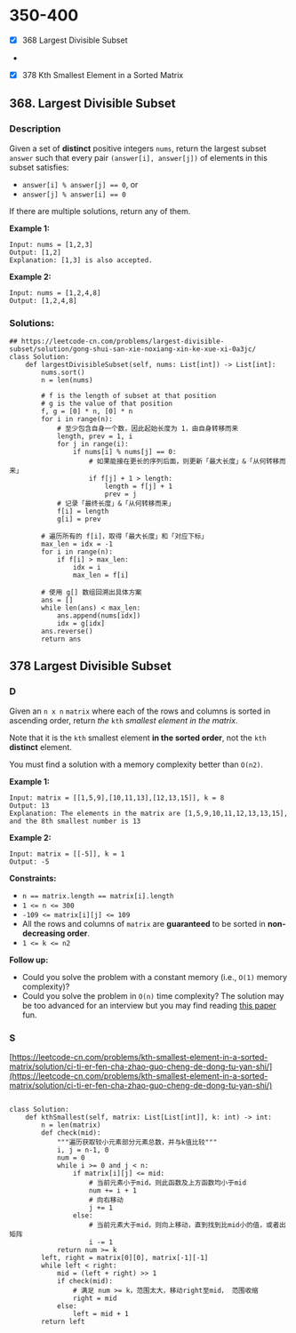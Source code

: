 # 350-400

* [x] 368 Largest Divisible Subset
*
* [x] 378 Kth Smallest Element in a Sorted Matrix

## 368. Largest Divisible Subset

### Description

Given a set of **distinct** positive integers `nums`, return the largest subset `answer` such that every pair `(answer[i], answer[j])` of elements in this subset satisfies:

* `answer[i] % answer[j] == 0`, or
* `answer[j] % answer[i] == 0`

If there are multiple solutions, return any of them.

**Example 1:**

```
Input: nums = [1,2,3]
Output: [1,2]
Explanation: [1,3] is also accepted.
```

**Example 2:**

```
Input: nums = [1,2,4,8]
Output: [1,2,4,8]
```

### Solutions:

```
## https://leetcode-cn.com/problems/largest-divisible-subset/solution/gong-shui-san-xie-noxiang-xin-ke-xue-xi-0a3jc/
class Solution:
    def largestDivisibleSubset(self, nums: List[int]) -> List[int]:
        nums.sort()
        n = len(nums)
        
        # f is the length of subset at that position
        # g is the value of that position
        f, g = [0] * n, [0] * n
        for i in range(n):
            # 至少包含自身一个数，因此起始长度为 1，由自身转移而来
            length, prev = 1, i
            for j in range(i):
                if nums[i] % nums[j] == 0:
                    # 如果能接在更长的序列后面，则更新「最大长度」&「从何转移而来」
                    if f[j] + 1 > length:
                        length = f[j] + 1
                        prev = j
            # 记录「最终长度」&「从何转移而来」
            f[i] = length
            g[i] = prev

        # 遍历所有的 f[i]，取得「最大长度」和「对应下标」
        max_len = idx = -1
        for i in range(n):
            if f[i] > max_len:
                idx = i
                max_len = f[i]
        
        # 使用 g[] 数组回溯出具体方案
        ans = []
        while len(ans) < max_len:
            ans.append(nums[idx])
            idx = g[idx]
        ans.reverse()
        return ans
```

## 378 Largest Divisible Subset

### D



Given an `n x n` `matrix` where each of the rows and columns is sorted in ascending order, return _the_ `kth` _smallest element in the matrix_.

Note that it is the `kth` smallest element **in the sorted order**, not the `kth` **distinct** element.

You must find a solution with a memory complexity better than `O(n2)`.

&#x20;

**Example 1:**

```
Input: matrix = [[1,5,9],[10,11,13],[12,13,15]], k = 8
Output: 13
Explanation: The elements in the matrix are [1,5,9,10,11,12,13,13,15], and the 8th smallest number is 13
```

**Example 2:**

```
Input: matrix = [[-5]], k = 1
Output: -5
```

&#x20;

**Constraints:**

* `n == matrix.length == matrix[i].length`
* `1 <= n <= 300`
* `-109 <= matrix[i][j] <= 109`
* All the rows and columns of `matrix` are **guaranteed** to be sorted in **non-decreasing order**.
* `1 <= k <= n2`

&#x20;

**Follow up:**

* Could you solve the problem with a constant memory (i.e., `O(1)` memory complexity)?
* Could you solve the problem in `O(n)` time complexity? The solution may be too advanced for an interview but you may find reading [this paper](http://www.cse.yorku.ca/\~andy/pubs/X+Y.pdf) fun.

### S

[https://leetcode-cn.com/problems/kth-smallest-element-in-a-sorted-matrix/solution/ci-ti-er-fen-cha-zhao-guo-cheng-de-dong-tu-yan-shi/](https://leetcode-cn.com/problems/kth-smallest-element-in-a-sorted-matrix/solution/ci-ti-er-fen-cha-zhao-guo-cheng-de-dong-tu-yan-shi/)

```

class Solution:
    def kthSmallest(self, matrix: List[List[int]], k: int) -> int:
        n = len(matrix)
        def check(mid):
            """遍历获取较小元素部分元素总数，并与k值比较"""
            i, j = n-1, 0
            num = 0
            while i >= 0 and j < n:
                if matrix[i][j] <= mid:
                    # 当前元素小于mid，则此函数及上方函数均小于mid
                    num += i + 1
                    # 向右移动
                    j += 1
                else:
                    # 当前元素大于mid，则向上移动，直到找到比mid小的值，或者出矩阵
                    i -= 1
            return num >= k
        left, right = matrix[0][0], matrix[-1][-1]
        while left < right:
            mid = (left + right) >> 1
            if check(mid):
                # 满足 num >= k，范围太大，移动right至mid， 范围收缩
                right = mid
            else:
                left = mid + 1
        return left

```
